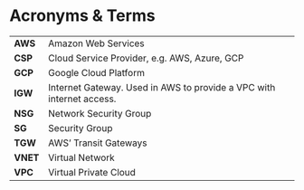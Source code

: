 # Acronyms & Terms

|          |                                                                      |
| -------- | -------------------------------------------------------------------- |
| **AWS**  | Amazon Web Services                                                  |
| **CSP**  | Cloud Service Provider, e.g. AWS, Azure, GCP                         |
| **GCP**  | Google Cloud Platform                                                |
| **IGW**  | Internet Gateway. Used in AWS to provide a VPC with internet access. |
| **NSG**  | Network Security Group                                               |
| **SG**   | Security Group                                                       |
| **TGW**  | AWS’ Transit Gateways                                                |
| **VNET** | Virtual Network                                                      |
| **VPC**  | Virtual Private Cloud                                                |
